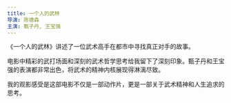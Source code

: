 ```yaml
---
title: 一个人的武林
导演: 陈德森
主演: 甄子丹, 王宝强
---
```


《一个人的武林》讲述了一位武术高手在都市中寻找真正对手的故事。

电影中精彩的武打场面和深刻的武术哲学思考给我留下了深刻印象。甄子丹和王宝强的表演都非常出色，将武术的精神内核展现得淋漓尽致。

我的观影感受是这部电影不仅是一部动作片，更是一部关于武术精神和人生追求的思考。